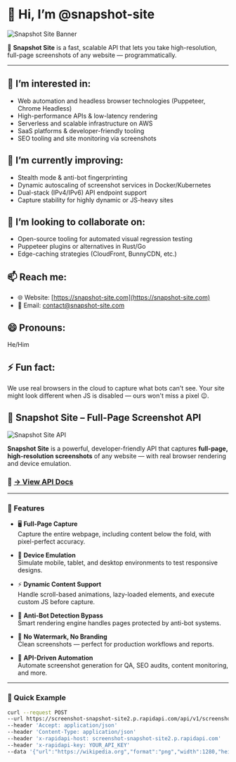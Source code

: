 # 👋 Hi, I’m @snapshot-site

![Snapshot Site Banner](https://cdn.snapshot-site.fr/images/logo.png)

🚀 **Snapshot Site** is a fast, scalable API that lets you take high-resolution, full-page screenshots of any website — programmatically.

---

## 👀 I’m interested in:
- Web automation and headless browser technologies (Puppeteer, Chrome Headless)
- High-performance APIs & low-latency rendering
- Serverless and scalable infrastructure on AWS
- SaaS platforms & developer-friendly tooling
- SEO tooling and site monitoring via screenshots

## 🌱 I’m currently improving:
- Stealth mode & anti-bot fingerprinting
- Dynamic autoscaling of screenshot services in Docker/Kubernetes
- Dual-stack (IPv4/IPv6) API endpoint support
- Capture stability for highly dynamic or JS-heavy sites

## 💞️ I’m looking to collaborate on:
- Open-source tooling for automated visual regression testing
- Puppeteer plugins or alternatives in Rust/Go
- Edge-caching strategies (CloudFront, BunnyCDN, etc.)

## 📫 Reach me:
- 🌐 Website: [https://snapshot-site.com](https://snapshot-site.com)
- 📧 Email: [contact@snapshot-site.com](mailto:contact@snapshot-site.com)

## 😄 Pronouns:
He/Him

## ⚡ Fun fact:
We use real browsers in the cloud to capture what bots can't see. Your site might look different when JS is disabled — ours won't miss a pixel 😉.

## 📸 Snapshot Site – Full-Page Screenshot API

![Snapshot Site API](https://cdn.snapshot-site.fr/images/snapshot-site-api.png)

**Snapshot Site** is a powerful, developer-friendly API that captures **full-page, high-resolution screenshots** of any website — with real browser rendering and device emulation.

### 🔗 [→ View API Docs](https://snapshot-site.com/api-docs)

---

### 🚀 Features

- 🖥️ **Full-Page Capture**  
  Capture the entire webpage, including content below the fold, with pixel-perfect accuracy.

- 📱 **Device Emulation**  
  Simulate mobile, tablet, and desktop environments to test responsive designs.

- ⚡ **Dynamic Content Support**  
  Handle scroll-based animations, lazy-loaded elements, and execute custom JS before capture.

- 🧠 **Anti-Bot Detection Bypass**  
  Smart rendering engine handles pages protected by anti-bot systems.

- 🔐 **No Watermark, No Branding**  
  Clean screenshots — perfect for production workflows and reports.

- 🔄 **API-Driven Automation**  
  Automate screenshot generation for QA, SEO audits, content monitoring, and more.

---

### 🧪 Quick Example

```bash
curl --request POST
--url https://screenshot-snapshot-site2.p.rapidapi.com/api/v1/screenshot
--header 'Accept: application/json'
--header 'Content-Type: application/json'
--header 'x-rapidapi-host: screenshot-snapshot-site2.p.rapidapi.com'
--header 'x-rapidapi-key: YOUR_API_KEY'
--data '{"url":"https://wikipedia.org","format":"png","width":1280,"height":720,"delay":0,"fullSize":false,"hideCookie":false}'

